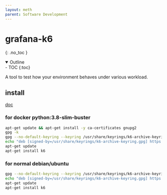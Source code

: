 ```yaml
---
layout: meth
parent: Software Development
---
```


# grafana-k6
{: .no_toc }

<details open markdown="block">
  <summary>
    Outline
  </summary>
- TOC
{:toc}
</details>

A tool to test how your environment behaves under various workload.

## install

[doc](https://k6.io/docs/getting-started/installation/)

### for docker python:3.8-slim-buster

```sh
apt-get update && apt-get install -y ca-certificates gnupg2
gpg -k
gpg --no-default-keyring --keyring /usr/share/keyrings/k6-archive-keyring.gpg --keyserver hkp://keyserver.ubuntu.com:80 --recv-keys C5AD17C747E3415A3642D57D77C6C491D6AC1D69
echo "deb [signed-by=/usr/share/keyrings/k6-archive-keyring.gpg] https://dl.k6.io/deb stable main" | tee /etc/apt/sources.list.d/k6.list
apt-get update
apt-get install k6
```

### for normal debian/ubuntu

```sh
gpg --no-default-keyring --keyring /usr/share/keyrings/k6-archive-keyring.gpg --keyserver hkp://keyserver.ubuntu.com:80 --recv-keys C5AD17C747E3415A3642D57D77C6C491D6AC1D69
echo "deb [signed-by=/usr/share/keyrings/k6-archive-keyring.gpg] https://dl.k6.io/deb stable main" | tee /etc/apt/sources.list.d/k6.list
apt-get update
apt-get install k6
```